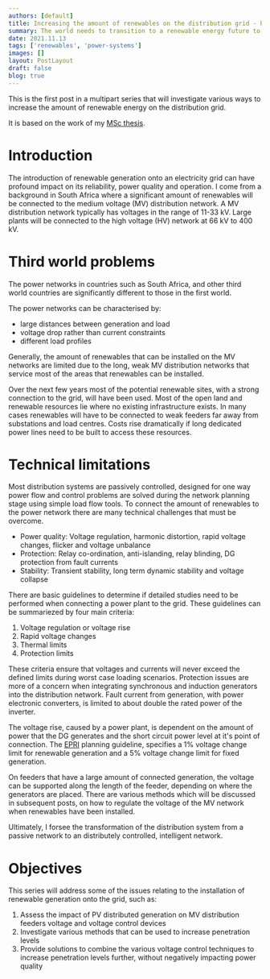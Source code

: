 ```yaml
---
authors: [default]
title: Increasing the amount of renewables on the distribution grid - Part 1
summary: The world needs to transition to a renewable energy future to limit climate change. Part one of the series investigates the reasons for why we need to update the distribution network to handle more renewables.
date: 2021.11.13
tags: ['renewables', 'power-systems']
images: []
layout: PostLayout
draft: false
blog: true
---
```


This is the first post in a multipart series that will investigate various ways to increase the amount of renewable energy on the distribution grid.

It is based on the work of my [MSc thesis](https://scholar.sun.ac.za/handle/10019.1/86605).

# Introduction

The introduction of renewable generation onto an electricity grid can have profound impact on its reliability, power quality and operation.
I come from a background in South Africa where a significant amount of renewables will be connected to the medium voltage (MV) distribution network.
A MV distribution network typically has voltages in the range of 11-33 kV.
Large plants will be connected to the high voltage (HV) network at 66 kV to 400 kV.

# Third world problems

The power networks in countries such as South Africa, and other third world countries are significantly different to those in the first world.

The power networks can be characterised by:

- large distances between generation and load
- voltage drop rather than current constraints
- different load profiles

Generally, the amount of renewables that can be installed on the MV networks are limited due to the long, weak MV distribution networks that service most of the areas that renewables can be installed.

Over the next few years most of the potential renewable sites, with a strong connection to the grid, will have been used.
Most of the open land and renewable resources lie where no existing infrastructure exists.
In many cases renewables will have to be connected to weak feeders far away from substations and load centres.
Costs rise dramatically if long dedicated power lines need to be built to access these resources.

# Technical limitations

Most distribution systems are passively controlled, designed for one way power flow and control problems are solved during the network planning stage using simple load flow tools.
To connect the amount of renewables to the power network there are many technical challenges that must be overcome.

- Power quality: Voltage regulation, harmonic distortion, rapid voltage changes, flicker and voltage unbalance
- Protection: Relay co-ordination, anti-islanding, relay blinding, DG protection from fault currents
- Stability: Transient stability, long term dynamic stability and voltage collapse

There are basic guidelines to determine if detailed studies need to be performed when connecting a power plant to the grid.
These guidelines can be summariezed by four main criteria:

1. Voltage regulation or voltage rise
2. Rapid voltage changes
3. Thermal limits
4. Protection limits

These criteria ensure that voltages and currents will never exceed the defined limits during worst case loading scenarios.
Protection issues are more of a concern when integrating synchronous and induction generators into the distribution network.
Fault current from generation, with power electronic converters, is limited to about double the rated power of the inverter.

The voltage rise, caused by a power plant, is dependent on the amount of power that the DG generates and the short circuit power level at it's point of connection.
The [EPRI](https://www.epri.com/) planning guideline, specifies a 1% voltage change limit for renewable generation and a 5% voltage change limit for fixed generation.

On feeders that have a large amount of connected generation, the voltage can be supported along the length of the feeder, depending on where the generators are placed.
There are various methods which will be discussed in subsequent posts, on how to regulate the voltage of the MV network when renewables have been installed.

Ultimately, I forsee the transformation of the distribution system from a passive network to an distributely controlled, intelligent network.

# Objectives

This series will address some of the issues relating to the installation of renewable generation onto the grid, such as:

1. Assess the impact of PV distributed generation on MV distribution feeders voltage and voltage control devices
2. Investigate various methods that can be used to increase penetration levels
3. Provide solutions to combine the various voltage control techniques to increase penetration levels further, without negatively impacting power quality
